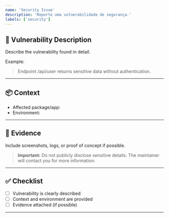 ```yaml
---
name: 'Security Issue'
description: 'Reporte uma vulnerabilidade de segurança.'
labels: ['security']
---
```


## 🚨 Vulnerability Description

Describe the vulnerability found in detail.

Example:

> Endpoint /api/user returns sensitive data without authentication.

---

## 📦 Context

- Affected package/app: <!-- e.g.: api, web, ui -->
- Environment: <!-- e.g.: production, staging, local -->

---

## 📝 Evidence

Include screenshots, logs, or proof of concept if possible.

> **Important:** Do not publicly disclose sensitive details. The maintainer will contact you for more information.

---

## ✅ Checklist

- [ ] Vulnerability is clearly described
- [ ] Context and environment are provided
- [ ] Evidence attached (if possible)

---
